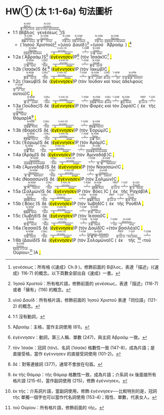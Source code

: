 # HW① (太 1:1-6a) 句法圖析


- 1:1 (<RUBY><ruby><ruby>Βίβλος<rt>書 [The] book</rt></ruby><rt><a href='https://bible.fhl.net/new/s.php?N=0&k=00976&m='>βίβλος</a></rt></ruby><rt>N-NSF</rt></RUBY> <RUBY><ruby><ruby>γενέσεως<rt>出生 of [the] genealogy</rt></ruby><rt><a href='https://bible.fhl.net/new/s.php?N=0&k=01078&m='>γένεσις</a></rt></ruby><rt>N-GSF</rt></RUBY>[^1])S 
	- (<RUBY><ruby><ruby>Ἰησοῦ<rt>耶穌 of Jesus</rt></ruby><rt><a href='https://bible.fhl.net/new/s.php?N=0&k=02424&m='>ἸησIIοῦς</a></rt></ruby><rt>N-GSM</rt></RUBY> <RUBY><ruby><ruby>Χριστοῦ<rt>基督 Christ</rt></ruby><rt><a href='https://bible.fhl.net/new/s.php?N=0&k=05547&m='>Χριστός</a></rt></ruby><rt>N-GSM</rt></RUBY>)[^2] =(<RUBY><ruby><ruby>υἱοῦ<rt>子孫 son</rt></ruby><rt><a href='https://bible.fhl.net/new/s.php?N=0&k=05207&m='>υἱός</a></rt></ruby><rt>N-GSM</rt></RUBY> <RUBY><ruby><ruby>Δαυὶδ<rt>大衛 of David</rt></ruby><rt><a href='https://bible.fhl.net/new/s.php?N=0&k=01138&m='>Δαυίδ</a></rt></ruby><rt>N-GSM</rt></RUBY>)[^3] =(<RUBY><ruby><ruby>υἱοῦ<rt>子孫 son</rt></ruby><rt><a href='https://bible.fhl.net/new/s.php?N=0&k=05207&m='>υἱός</a></rt></ruby><rt>N-GSM</rt></RUBY> <RUBY><ruby><ruby>Ἀβραάμ<rt>亞伯拉罕 of Abraham</rt></ruby><rt><a href='https://bible.fhl.net/new/s.php?N=0&k=00011&m='>Ἀβραάμ</a></rt></ruby><rt>N-GSM</rt></RUBY>) <mark class='punctuation'>.</mark>[^4]
- 1:2a (<RUBY><ruby><ruby>Ἀβραὰμ<rt>亞伯拉罕 Abraham</rt></ruby><rt><a href='https://bible.fhl.net/new/s.php?N=0&k=00011&m='>Ἀβραάμ</a></rt></ruby><rt>N-NSM</rt></RUBY>)S[^5] (<RUBY><ruby><ruby><mark class='verb'>ἐγέννησεν</mark><rt>生 begat</rt></ruby><rt><a href='https://bible.fhl.net/new/s.php?N=0&k=01080&m='>γεννάω</a></rt></ruby><rt>V-AAI-3S</rt></RUBY>)P[^6] (<RUBY><ruby><ruby>τὸν<rt>- -</rt></ruby><rt><a href='https://bible.fhl.net/new/s.php?N=0&k=03588&m='>ὀ</a></rt></ruby><rt>T-ASM</rt></RUBY> <RUBY><ruby><ruby>Ἰσαάκ<rt>以撒 Isaac</rt></ruby><rt><a href='https://bible.fhl.net/new/s.php?N=0&k=02464&m='>Ἰσαάκ</a></rt></ruby><rt>N-ASM</rt></RUBY>)C[^7] <mark class='punctuation'>,</mark> 
- 1:2b (<RUBY><ruby><ruby>Ἰσαὰκ<rt>以撒 Isaac</rt></ruby><rt><a href='https://bible.fhl.net/new/s.php?N=0&k=02464&m='>Ἰσαάκ</a></rt></ruby><rt>N-NSM</rt></RUBY>)S <RUBY><ruby><ruby>δὲ<rt>- then</rt></ruby><rt><a href='https://bible.fhl.net/new/s.php?N=0&k=01161&m='>δέ</a></rt></ruby><rt>CONJ</rt></RUBY>[^8] (<RUBY><ruby><ruby><mark class='verb'>ἐγέννησεν</mark><rt>生 begat</rt></ruby><rt><a href='https://bible.fhl.net/new/s.php?N=0&k=01080&m='>γεννάω</a></rt></ruby><rt>V-AAI-3S</rt></RUBY>)P (<RUBY><ruby><ruby>τὸν<rt>- -</rt></ruby><rt><a href='https://bible.fhl.net/new/s.php?N=0&k=03588&m='>ὀ</a></rt></ruby><rt>T-ASM</rt></RUBY> <RUBY><ruby><ruby>Ἰακώβ<rt>雅各 Jacob</rt></ruby><rt><a href='https://bible.fhl.net/new/s.php?N=0&k=02384&m='>Ἰακώβ</a></rt></ruby><rt>N-ASM</rt></RUBY>)C <mark class='punctuation'>,</mark> 
- 1:2c (<RUBY><ruby><ruby>Ἰακὼβ<rt>雅各 Jacob</rt></ruby><rt><a href='https://bible.fhl.net/new/s.php?N=0&k=02384&m='>Ἰακώβ</a></rt></ruby><rt>N-NSM</rt></RUBY>)S <RUBY><ruby><ruby>δὲ<rt>- then</rt></ruby><rt><a href='https://bible.fhl.net/new/s.php?N=0&k=01161&m='>δέ</a></rt></ruby><rt>CONJ</rt></RUBY> (<RUBY><ruby><ruby><mark class='verb'>ἐγέννησεν</mark><rt>生 begat</rt></ruby><rt><a href='https://bible.fhl.net/new/s.php?N=0&k=01080&m='>γεννάω</a></rt></ruby><rt>V-AAI-3S</rt></RUBY>)P (<RUBY><ruby><ruby>τὸν<rt>- -</rt></ruby><rt><a href='https://bible.fhl.net/new/s.php?N=0&k=03588&m='>ὀ</a></rt></ruby><rt>T-ASM</rt></RUBY> <RUBY><ruby><ruby>Ἰούδαν<rt>猶大 Judah</rt></ruby><rt><a href='https://bible.fhl.net/new/s.php?N=0&k=02455&m='>Ἰούδας</a></rt></ruby><rt>N-ASM</rt></RUBY> <RUBY><ruby><ruby>καὶ<rt>和 and</rt></ruby><rt><a href='https://bible.fhl.net/new/s.php?N=0&k=02532&m='>καί</a></rt></ruby><rt>CONJ</rt></RUBY> <RUBY><ruby><ruby>τοὺς<rt>- the</rt></ruby><rt><a href='https://bible.fhl.net/new/s.php?N=0&k=03588&m='>ὀ</a></rt></ruby><rt>T-APM</rt></RUBY> <RUBY><ruby><ruby>ἀδελφοὺς<rt>兄弟姊妹 brothers</rt></ruby><rt><a href='https://bible.fhl.net/new/s.php?N=0&k=00080&m='>ἀδελφός</a></rt></ruby><rt>N-APM</rt></RUBY> <RUBY><ruby><ruby>αὐτοῦ<rt>他 of him</rt></ruby><rt><a href='https://bible.fhl.net/new/s.php?N=0&k=00846&m='>αὐτός</a></rt></ruby><rt>P-GSM</rt></RUBY>)C <mark class='punctuation'>,</mark> 
- 1:3a (<RUBY><ruby><ruby>Ἰούδας<rt>猶大 Judah</rt></ruby><rt><a href='https://bible.fhl.net/new/s.php?N=0&k=02455&m='>Ἰούδας</a></rt></ruby><rt>N-NSM</rt></RUBY>)S <RUBY><ruby><ruby>δὲ<rt>- then</rt></ruby><rt><a href='https://bible.fhl.net/new/s.php?N=0&k=01161&m='>δέ</a></rt></ruby><rt>CONJ</rt></RUBY> (<RUBY><ruby><ruby><mark class='verb'>ἐγέννησεν</mark><rt>生 begat</rt></ruby><rt><a href='https://bible.fhl.net/new/s.php?N=0&k=01080&m='>γεννάω</a></rt></ruby><rt>V-AAI-3S</rt></RUBY>)P (<RUBY><ruby><ruby>τὸν<rt>- -</rt></ruby><rt><a href='https://bible.fhl.net/new/s.php?N=0&k=03588&m='>ὀ</a></rt></ruby><rt>T-ASM</rt></RUBY> <RUBY><ruby><ruby>Φαρὲς<rt>法勒斯 Perez</rt></ruby><rt><a href='https://bible.fhl.net/new/s.php?N=0&k=05329&m='>Φάρες</a></rt></ruby><rt>N-ASM</rt></RUBY> <RUBY><ruby><ruby>καὶ<rt>和 and</rt></ruby><rt><a href='https://bible.fhl.net/new/s.php?N=0&k=02532&m='>καί</a></rt></ruby><rt>CONJ</rt></RUBY> <RUBY><ruby><ruby>τὸν<rt>- -</rt></ruby><rt><a href='https://bible.fhl.net/new/s.php?N=0&k=03588&m='>ὀ</a></rt></ruby><rt>T-ASM</rt></RUBY> <RUBY><ruby><ruby>Ζαρὰ<rt>謝拉 Zerah</rt></ruby><rt><a href='https://bible.fhl.net/new/s.php?N=0&k=02196&m='>Ζαρά</a></rt></ruby><rt>N-ASM</rt></RUBY>)C (<RUBY><ruby><ruby>ἐκ<rt>從 out of</rt></ruby><rt><a href='https://bible.fhl.net/new/s.php?N=0&k=01537&m='>ἐκ</a></rt></ruby><rt>PREP</rt></RUBY> <RUBY><ruby><ruby>τῆς<rt>- -</rt></ruby><rt><a href='https://bible.fhl.net/new/s.php?N=0&k=03588&m='>ὀ</a></rt></ruby><rt>T-GSF</rt></RUBY> <RUBY><ruby><ruby>Θάμαρ<rt>她瑪 Tamar</rt></ruby><rt><a href='https://bible.fhl.net/new/s.php?N=0&k=02283&m='>Θάμαρ</a></rt></ruby><rt>N-GSF</rt></RUBY>)A[^9] <mark class='punctuation'>,</mark> 
- 1:3b (<RUBY><ruby><ruby>Φαρὲς<rt>法勒斯 Perez</rt></ruby><rt><a href='https://bible.fhl.net/new/s.php?N=0&k=05329&m='>Φάρες</a></rt></ruby><rt>N-NSM</rt></RUBY>)S <RUBY><ruby><ruby>δὲ<rt>- then</rt></ruby><rt><a href='https://bible.fhl.net/new/s.php?N=0&k=01161&m='>δέ</a></rt></ruby><rt>CONJ</rt></RUBY> (<RUBY><ruby><ruby><mark class='verb'>ἐγέννησεν</mark><rt>生 begat</rt></ruby><rt><a href='https://bible.fhl.net/new/s.php?N=0&k=01080&m='>γεννάω</a></rt></ruby><rt>V-AAI-3S</rt></RUBY>)P (<RUBY><ruby><ruby>τὸν<rt>- -</rt></ruby><rt><a href='https://bible.fhl.net/new/s.php?N=0&k=03588&m='>ὀ</a></rt></ruby><rt>T-ASM</rt></RUBY> <RUBY><ruby><ruby>Ἑσρώμ<rt>希斯崙 Hezron</rt></ruby><rt><a href='https://bible.fhl.net/new/s.php?N=0&k=02074&m='>Ἐσρώμ</a></rt></ruby><rt>N-ASM</rt></RUBY>)C <mark class='punctuation'>,</mark> 
- 1:3c (<RUBY><ruby><ruby>Ἑσρὼμ<rt>希斯崙 Hezron</rt></ruby><rt><a href='https://bible.fhl.net/new/s.php?N=0&k=02074&m='>Ἐσρώμ</a></rt></ruby><rt>N-NSM</rt></RUBY>)S <RUBY><ruby><ruby>δὲ<rt>- then</rt></ruby><rt><a href='https://bible.fhl.net/new/s.php?N=0&k=01161&m='>δέ</a></rt></ruby><rt>CONJ</rt></RUBY> (<RUBY><ruby><ruby><mark class='verb'>ἐγέννησεν</mark><rt>生 begat</rt></ruby><rt><a href='https://bible.fhl.net/new/s.php?N=0&k=01080&m='>γεννάω</a></rt></ruby><rt>V-AAI-3S</rt></RUBY>)P (<RUBY><ruby><ruby>τὸν<rt>- -</rt></ruby><rt><a href='https://bible.fhl.net/new/s.php?N=0&k=03588&m='>ὀ</a></rt></ruby><rt>T-ASM</rt></RUBY> <RUBY><ruby><ruby>Ἀράμ<rt>亞蘭 Ram</rt></ruby><rt><a href='https://bible.fhl.net/new/s.php?N=0&k=00689&m='>Ἀράμ</a></rt></ruby><rt>N-ASM</rt></RUBY>)C <mark class='punctuation'>,</mark> 
- 1:4a (<RUBY><ruby><ruby>Ἀρὰμ<rt>亞蘭 Ram</rt></ruby><rt><a href='https://bible.fhl.net/new/s.php?N=0&k=00689&m='>Ἀράμ</a></rt></ruby><rt>N-NSM</rt></RUBY>)S <RUBY><ruby><ruby>δὲ<rt>- then</rt></ruby><rt><a href='https://bible.fhl.net/new/s.php?N=0&k=01161&m='>δέ</a></rt></ruby><rt>CONJ</rt></RUBY> (<RUBY><ruby><ruby><mark class='verb'>ἐγέννησεν</mark><rt>生 begat</rt></ruby><rt><a href='https://bible.fhl.net/new/s.php?N=0&k=01080&m='>γεννάω</a></rt></ruby><rt>V-AAI-3S</rt></RUBY>)P (<RUBY><ruby><ruby>τὸν<rt>- -</rt></ruby><rt><a href='https://bible.fhl.net/new/s.php?N=0&k=03588&m='>ὀ</a></rt></ruby><rt>T-ASM</rt></RUBY> <RUBY><ruby><ruby>Ἀμιναδάβ<rt>亞米拿達 Amminadab</rt></ruby><rt><a href='https://bible.fhl.net/new/s.php?N=0&k=00284&m='>Ἀμιναδάβ</a></rt></ruby><rt>N-ASM</rt></RUBY>)C <mark class='punctuation'>,</mark> 
- 1:4b (<RUBY><ruby><ruby>Ἀμιναδὰβ<rt>亞米拿達 Amminadab</rt></ruby><rt><a href='https://bible.fhl.net/new/s.php?N=0&k=00284&m='>Ἀμιναδάβ</a></rt></ruby><rt>N-NSM</rt></RUBY>)S <RUBY><ruby><ruby>δὲ<rt>- then</rt></ruby><rt><a href='https://bible.fhl.net/new/s.php?N=0&k=01161&m='>δέ</a></rt></ruby><rt>CONJ</rt></RUBY> (<RUBY><ruby><ruby><mark class='verb'>ἐγέννησεν</mark><rt>生 begat</rt></ruby><rt><a href='https://bible.fhl.net/new/s.php?N=0&k=01080&m='>γεννάω</a></rt></ruby><rt>V-AAI-3S</rt></RUBY>)P (<RUBY><ruby><ruby>τὸν<rt>- -</rt></ruby><rt><a href='https://bible.fhl.net/new/s.php?N=0&k=03588&m='>ὀ</a></rt></ruby><rt>T-ASM</rt></RUBY> <RUBY><ruby><ruby>Ναασσών<rt>拿順 Nahshon</rt></ruby><rt><a href='https://bible.fhl.net/new/s.php?N=0&k=03476&m='>Ναασσών</a></rt></ruby><rt>N-ASM</rt></RUBY>)C <mark class='punctuation'>,</mark> 
- 1:4c (<RUBY><ruby><ruby>Ναασσὼν<rt>拿順 Nahshon</rt></ruby><rt><a href='https://bible.fhl.net/new/s.php?N=0&k=03476&m='>Ναασσών</a></rt></ruby><rt>N-NSM</rt></RUBY>)S <RUBY><ruby><ruby>δὲ<rt>- then</rt></ruby><rt><a href='https://bible.fhl.net/new/s.php?N=0&k=01161&m='>δέ</a></rt></ruby><rt>CONJ</rt></RUBY> (<RUBY><ruby><ruby><mark class='verb'>ἐγέννησεν</mark><rt>生 begat</rt></ruby><rt><a href='https://bible.fhl.net/new/s.php?N=0&k=01080&m='>γεννάω</a></rt></ruby><rt>V-AAI-3S</rt></RUBY>)P (<RUBY><ruby><ruby>τὸν<rt>- -</rt></ruby><rt><a href='https://bible.fhl.net/new/s.php?N=0&k=03588&m='>ὀ</a></rt></ruby><rt>T-ASM</rt></RUBY> <RUBY><ruby><ruby>Σαλμών<rt>撒門 Salmon</rt></ruby><rt><a href='https://bible.fhl.net/new/s.php?N=0&k=04533&m='>Σαλμών</a></rt></ruby><rt>N-ASM</rt></RUBY>)C <mark class='punctuation'>,</mark> 
- 1:5a (<RUBY><ruby><ruby>Σαλμὼν<rt>撒門 Salmon</rt></ruby><rt><a href='https://bible.fhl.net/new/s.php?N=0&k=04533&m='>Σαλμών</a></rt></ruby><rt>N-NSM</rt></RUBY>)S <RUBY><ruby><ruby>δὲ<rt>- then</rt></ruby><rt><a href='https://bible.fhl.net/new/s.php?N=0&k=01161&m='>δέ</a></rt></ruby><rt>CONJ</rt></RUBY> (<RUBY><ruby><ruby><mark class='verb'>ἐγέννησεν</mark><rt>生 begat</rt></ruby><rt><a href='https://bible.fhl.net/new/s.php?N=0&k=01080&m='>γεννάω</a></rt></ruby><rt>V-AAI-3S</rt></RUBY>)P (<RUBY><ruby><ruby>τὸν<rt>- -</rt></ruby><rt><a href='https://bible.fhl.net/new/s.php?N=0&k=03588&m='>ὀ</a></rt></ruby><rt>T-ASM</rt></RUBY> <RUBY><ruby><ruby>Βόες<rt>波阿斯 Boaz</rt></ruby><rt><a href='https://bible.fhl.net/new/s.php?N=0&k=01003&m='>Βοόζ</a></rt></ruby><rt>N-ASM</rt></RUBY>)C (<RUBY><ruby><ruby>ἐκ<rt>從 out of</rt></ruby><rt><a href='https://bible.fhl.net/new/s.php?N=0&k=01537&m='>ἐκ</a></rt></ruby><rt>PREP</rt></RUBY> <RUBY><ruby><ruby>τῆς<rt>- -</rt></ruby><rt><a href='https://bible.fhl.net/new/s.php?N=0&k=03588&m='>ὀ</a></rt></ruby><rt>T-GSF</rt></RUBY> <RUBY><ruby><ruby>Ῥαχάβ<rt>喇合 Rahab</rt></ruby><rt><a href='https://bible.fhl.net/new/s.php?N=0&k=04477&m='>Ῥαχάβ</a></rt></ruby><rt>N-GSF</rt></RUBY>)A <mark class='punctuation'>,</mark> 
- 1:5b (<RUBY><ruby><ruby>Βόες<rt>波阿斯 Boaz</rt></ruby><rt><a href='https://bible.fhl.net/new/s.php?N=0&k=01003&m='>Βοόζ</a></rt></ruby><rt>N-NSM</rt></RUBY>)S <RUBY><ruby><ruby>δὲ<rt>- then</rt></ruby><rt><a href='https://bible.fhl.net/new/s.php?N=0&k=01161&m='>δέ</a></rt></ruby><rt>CONJ</rt></RUBY> (<RUBY><ruby><ruby><mark class='verb'>ἐγέννησεν</mark><rt>生 begat</rt></ruby><rt><a href='https://bible.fhl.net/new/s.php?N=0&k=01080&m='>γεννάω</a></rt></ruby><rt>V-AAI-3S</rt></RUBY>)P (<RUBY><ruby><ruby>τὸν<rt>- -</rt></ruby><rt><a href='https://bible.fhl.net/new/s.php?N=0&k=03588&m='>ὀ</a></rt></ruby><rt>T-ASM</rt></RUBY> <RUBY><ruby><ruby>Ἰωβὴδ<rt>俄備得 Obed</rt></ruby><rt><a href='https://bible.fhl.net/new/s.php?N=0&k=05601&m='>Ὠβήδ</a></rt></ruby><rt>N-ASM</rt></RUBY>)C (<RUBY><ruby><ruby>ἐκ<rt>從 out of</rt></ruby><rt><a href='https://bible.fhl.net/new/s.php?N=0&k=01537&m='>ἐκ</a></rt></ruby><rt>PREP</rt></RUBY> <RUBY><ruby><ruby>τῆς<rt>- -</rt></ruby><rt><a href='https://bible.fhl.net/new/s.php?N=0&k=03588&m='>ὀ</a></rt></ruby><rt>T-GSF</rt></RUBY> <RUBY><ruby><ruby>Ῥούθ<rt>路得 Ruth</rt></ruby><rt><a href='https://bible.fhl.net/new/s.php?N=0&k=04503&m='>Ῥούθ</a></rt></ruby><rt>N-GSF</rt></RUBY>)A <mark class='punctuation'>,</mark> 
- 1:5c (<RUBY><ruby><ruby>Ἰωβὴδ<rt>俄備得 Obed</rt></ruby><rt><a href='https://bible.fhl.net/new/s.php?N=0&k=05601&m='>Ὠβήδ</a></rt></ruby><rt>N-NSM</rt></RUBY>)S <RUBY><ruby><ruby>δὲ<rt>- then</rt></ruby><rt><a href='https://bible.fhl.net/new/s.php?N=0&k=01161&m='>δέ</a></rt></ruby><rt>CONJ</rt></RUBY> (<RUBY><ruby><ruby><mark class='verb'>ἐγέννησεν</mark><rt>生 begat</rt></ruby><rt><a href='https://bible.fhl.net/new/s.php?N=0&k=01080&m='>γεννάω</a></rt></ruby><rt>V-AAI-3S</rt></RUBY>)P (<RUBY><ruby><ruby>τὸν<rt>- -</rt></ruby><rt><a href='https://bible.fhl.net/new/s.php?N=0&k=03588&m='>ὀ</a></rt></ruby><rt>T-ASM</rt></RUBY> <RUBY><ruby><ruby>Ἰεσσαί<rt>耶西 Jesse</rt></ruby><rt><a href='https://bible.fhl.net/new/s.php?N=0&k=02421&m='>Ἰεσσαί</a></rt></ruby><rt>N-ASM</rt></RUBY>)C <mark class='punctuation'>,</mark> 
- 1:6a (<RUBY><ruby><ruby>Ἰεσσαὶ<rt>耶西 Jesse</rt></ruby><rt><a href='https://bible.fhl.net/new/s.php?N=0&k=02421&m='>Ἰεσσαί</a></rt></ruby><rt>N-NSM</rt></RUBY>)S <RUBY><ruby><ruby>δὲ<rt>- then</rt></ruby><rt><a href='https://bible.fhl.net/new/s.php?N=0&k=01161&m='>δέ</a></rt></ruby><rt>CONJ</rt></RUBY> (<RUBY><ruby><ruby><mark class='verb'>ἐγέννησεν</mark><rt>生 begat</rt></ruby><rt><a href='https://bible.fhl.net/new/s.php?N=0&k=01080&m='>γεννάω</a></rt></ruby><rt>V-AAI-3S</rt></RUBY>)P (<RUBY><ruby><ruby>τὸν<rt>- -</rt></ruby><rt><a href='https://bible.fhl.net/new/s.php?N=0&k=03588&m='>ὀ</a></rt></ruby><rt>T-ASM</rt></RUBY> <RUBY><ruby><ruby>Δαυὶδ<rt>大衛 David</rt></ruby><rt><a href='https://bible.fhl.net/new/s.php?N=0&k=01138&m='>Δαυίδ</a></rt></ruby><rt>N-ASM</rt></RUBY>)C =(<RUBY><ruby><ruby>τὸν<rt>- the</rt></ruby><rt><a href='https://bible.fhl.net/new/s.php?N=0&k=03588&m='>ὀ</a></rt></ruby><rt>T-ASM</rt></RUBY> <RUBY><ruby><ruby>βασιλέα<rt>王 king</rt></ruby><rt><a href='https://bible.fhl.net/new/s.php?N=0&k=00935&m='>βασιλεύς</a></rt></ruby><rt>N-ASM</rt></RUBY>)C <mark class='punctuation'>.</mark> 
- 1:6b (<RUBY><ruby><ruby>Δαυὶδ<rt>大衛 David</rt></ruby><rt><a href='https://bible.fhl.net/new/s.php?N=0&k=01138&m='>Δαυίδ</a></rt></ruby><rt>N-NSM</rt></RUBY>)S <RUBY><ruby><ruby>δὲ<rt>- then</rt></ruby><rt><a href='https://bible.fhl.net/new/s.php?N=0&k=01161&m='>δέ</a></rt></ruby><rt>CONJ</rt></RUBY> (<RUBY><ruby><ruby><mark class='verb'>ἐγέννησεν</mark><rt>生 begat</rt></ruby><rt><a href='https://bible.fhl.net/new/s.php?N=0&k=01080&m='>γεννάω</a></rt></ruby><rt>V-AAI-3S</rt></RUBY>)P (<RUBY><ruby><ruby>τὸν<rt>- -</rt></ruby><rt><a href='https://bible.fhl.net/new/s.php?N=0&k=03588&m='>ὀ</a></rt></ruby><rt>T-ASM</rt></RUBY> <RUBY><ruby><ruby>Σολομῶνα<rt>所羅門 Solomon</rt></ruby><rt><a href='https://bible.fhl.net/new/s.php?N=0&k=04672&m='>Σολομών, Σαλωμών</a></rt></ruby><rt>N-ASM</rt></RUBY>)C (<RUBY><ruby><ruby>ἐκ<rt>從 out of</rt></ruby><rt><a href='https://bible.fhl.net/new/s.php?N=0&k=01537&m='>ἐκ</a></rt></ruby><rt>PREP</rt></RUBY> <RUBY><ruby><ruby>τῆς<rt>- the [wife]</rt></ruby><rt><a href='https://bible.fhl.net/new/s.php?N=0&k=03588&m='>ὀ</a></rt></ruby><rt>T-GSF</rt></RUBY>[^10] ‹<RUBY><ruby><ruby>τοῦ<rt>- -</rt></ruby><rt><a href='https://bible.fhl.net/new/s.php?N=0&k=03588&m='>ὀ</a></rt></ruby><rt>T-GSM</rt></RUBY> <RUBY><ruby><ruby>Οὐρίου<rt>烏利亞 of Uriah</rt></ruby><rt><a href='https://bible.fhl.net/new/s.php?N=0&k=03774&m='>Οὐρίας</a></rt></ruby><rt>N-GSM</rt></RUBY>›[^11] )A <mark class='punctuation'>,</mark> 

[^1]: γενέσεως：所有格 (《速成》Ch.9 )，修飾前面的 Βίβλος，表達「描述」(《速成》116-7) 的概念。以下頁數全部出自《速成》一書。

[^2]: Ἰησοῦ Χριστοῦ：所有格片語，修飾前面的 γενέσεως，表達「描述」(116-7) 或者「擁有」(116) 的概念。

[^3]: υἱοῦ Δαυὶδ：所有格片語，修飾前面的 Ἰησοῦ Χριστοῦ 表達「同位語」(121-2) 的概念。

[^4]: 1:1 沒有動詞，

[^5]: Ἀβραὰμ：主格，當作主詞使用 (61)。

[^6]: ἐγέννησεν：動詞，第三人稱、單數 (247)，與主詞 Ἀβραὰμ 一致。

[^7]: τὸν Ἰσαάκ：冠詞 (τὸν)、名詞 (Ἰσαάκ) 格數性一致 (147-8)，成為片語；是直接受格，當作 ἐγέννησεν 的直接受詞使用 (101-2)。

[^8]: δὲ：對等連接詞 (377)，通常不會放在句首。
[^9]: ἐκ τῆς Θάμαρ：τῆς Θάμαρ 格數性一致，成為片語；介系詞 ἐκ 後面接所有格片語 (215-6)，當作副詞使用 (215)，修飾 ἐγέννησεν。

[^10]: ἐκ τῆς：介系詞片語，當副詞使用，修飾 ἐγέννησεν──比較特別的是，冠詞 τῆς 單獨一個字也可以當作代名詞使用 (153-4)；陰性、單數，代表女人。

[^11]: τοῦ Οὐρίου：所有格片語，修飾前面的 τῆς。
